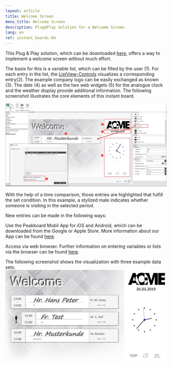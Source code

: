 ```yaml
---
layout: article
title: Welcome Screen
menu_title: Welcome Screen
description: Plug&Play Solution for a Welcome Screen
lang: en
ref: instant_boards-04
---
```


This Plug & Play solution, which can be downloaded [here](https://github.com/Peakboard/CoolStuff/tree/master/Business/Welcome%20with%20APP), offers a way to implement a welcome screen without much effort.

The basis for this is a variable list, which can be filled by the user (1).
For each entry in the list, the [ListView-Controls](/controls/10-en-list-view.html) visualizes a corresponding entry(2).
The example company logo can be easily exchanged as known (3).
The date (4) as well as the two web widgets (5) for the analogue clock and the weather display provide additional information.
The following screenshot illustrates the core elements of this instant board.

![image_live](/assets/images/instant_boards/welcome/designer1.png)

With the help of a time comparison, those entries are highlighted that fulfill the set condition.
In this example, a stylized male indicates whether someone is visiting in the selected period.

New entries can be made in the following ways:

Use the Peakboard Mobil App for iOS and Android, which can be downloaded from the Google or Apple Store. 
More information about our App can be found [here](/instant_boards/02-en-app.html).

Access via web browser. Further information on entering variables or lists via the browser can be found [here](/instant_boards/03-en-web.html).

The following screenshot shows the visualization with three example data sets.
![image_live](/assets/images/instant_boards/welcome/live.png)